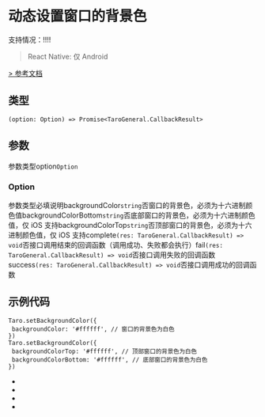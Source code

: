 # 动态设置窗口的背景色
支持情况：!!!!
> React Native: 仅 Android

[> 参考文档
](https://developers.weixin.qq.com/miniprogram/dev/api/ui/background/wx.setBackgroundColor.html)
## 类型[​](setBackgroundColor.html#类型)
```tsx
(option: Option) => Promise<TaroGeneral.CallbackResult>
```

## 参数[​](setBackgroundColor.html#参数)
参数类型option`Option`
### Option[​](setBackgroundColor.html#option)
参数类型必填说明backgroundColor`string`否窗口的背景色，必须为十六进制颜色值backgroundColorBottom`string`否底部窗口的背景色，必须为十六进制颜色值，仅 iOS 支持backgroundColorTop`string`否顶部窗口的背景色，必须为十六进制颜色值，仅 iOS 支持complete`(res: TaroGeneral.CallbackResult) => void`否接口调用结束的回调函数（调用成功、失败都会执行）fail`(res: TaroGeneral.CallbackResult) => void`否接口调用失败的回调函数success`(res: TaroGeneral.CallbackResult) => void`否接口调用成功的回调函数
## 示例代码[​](setBackgroundColor.html#示例代码)
```tsx
Taro.setBackgroundColor({
 backgroundColor: '#ffffff', // 窗口的背景色为白色
})
Taro.setBackgroundColor({
 backgroundColorTop: '#ffffff', // 顶部窗口的背景色为白色
 backgroundColorBottom: '#ffffff', // 底部窗口的背景色为白色
})
```

- 
- 

- 

-
